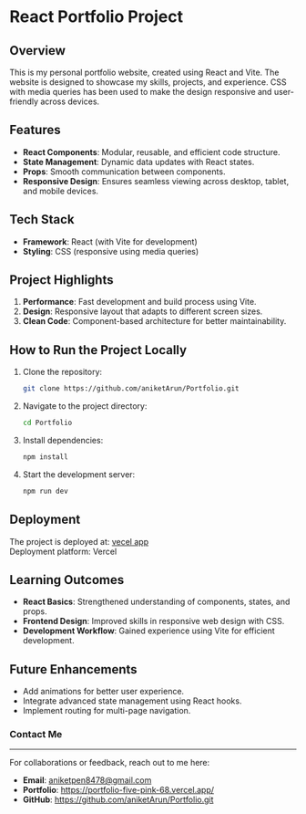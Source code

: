 
# React Portfolio Project

## Overview
This is my personal portfolio website, created using React and Vite. The website is designed to showcase my skills, projects, and experience. CSS with media queries has been used to make the design responsive and user-friendly across devices.

## Features
- **React Components**: Modular, reusable, and efficient code structure.
- **State Management**: Dynamic data updates with React states.
- **Props**: Smooth communication between components.
- **Responsive Design**: Ensures seamless viewing across desktop, tablet, and mobile devices.

## Tech Stack
- **Framework**: React (with Vite for development)
- **Styling**: CSS (responsive using media queries)

## Project Highlights
1. **Performance**: Fast development and build process using Vite.
2. **Design**: Responsive layout that adapts to different screen sizes.
3. **Clean Code**: Component-based architecture for better maintainability.

## How to Run the Project Locally
1. Clone the repository:
   ```bash
   git clone https://github.com/aniketArun/Portfolio.git
   ```
2. Navigate to the project directory:
   ```bash
   cd Portfolio
   ```
3. Install dependencies:
   ```bash
   npm install
   ```
4. Start the development server:
   ```bash
   npm run dev
   ```

## Deployment
The project is deployed at: [vecel app](https://portfolio-five-pink-68.vercel.app/)  
Deployment platform: Vercel

## Learning Outcomes
- **React Basics**: Strengthened understanding of components, states, and props.
- **Frontend Design**: Improved skills in responsive web design with CSS.
- **Development Workflow**: Gained experience using Vite for efficient development.

## Future Enhancements
- Add animations for better user experience.
- Integrate advanced state management using React hooks.
- Implement routing for multi-page navigation.


### Contact Me
---
For collaborations or feedback, reach out to me here:  
- **Email**: aniketpen8478@gmail.com 
- **Portfolio**: https://portfolio-five-pink-68.vercel.app/  
- **GitHub**: https://github.com/aniketArun/Portfolio.git
